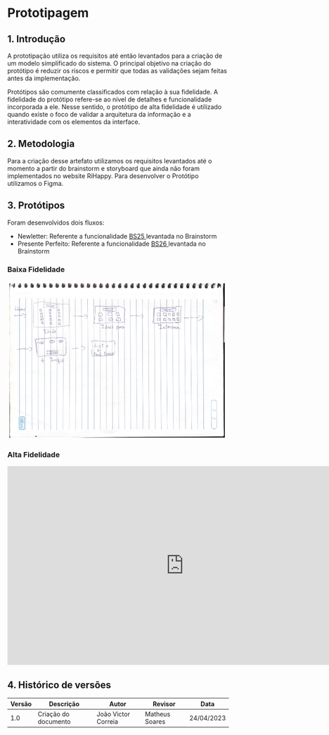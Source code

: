 # Prototipagem

## 1. Introdução

A prototipação utiliza os requisitos até então levantados para a criação de um modelo simplificado do sistema. O principal objetivo na criação do protótipo é reduzir os riscos e permitir que todas as validações sejam feitas antes da implementação.

Protótipos são comumente classificados com relação à sua fidelidade. A fidelidade do protótipo refere-se ao nível de detalhes e funcionalidade incorporada a ele. Nesse sentido, o protótipo de alta fidelidade é utilizado quando existe o foco de validar a arquitetura da informação e a interatividade com os elementos da interface.

## 2. Metodologia

Para a criação desse artefato utilizamos os requisitos levantados até o momento a partir do brainstorm e storyboard que ainda não foram implementados no website RiHappy. Para desenvolver o Protótipo utilizamos o Figma.

## 3. Protótipos

Foram desenvolvidos dois fluxos:

- Newletter: Referente a funcionalidade [BS25 ](https://unbarqdsw2023-1.github.io/2023.1_G4_ProjetoRiHappy/#/Base/1.1.1.5.Brainstorm)levantada no Brainstorm
- Presente Perfeito: Referente a funcionalidade [BS26 ](https://unbarqdsw2023-1.github.io/2023.1_G4_ProjetoRiHappy/#/Base/1.1.1.5.Brainstorm) levantada no Brainstorm

### Baixa Fidelidade

<img src="images/prototipo/prototipo_baixa.png" width="500" />

### Alta Fidelidade

<iframe style="border: 1px solid rgba(0, 0, 0, 0.1);" width="800" height="450" src="https://www.figma.com/embed?embed_host=share&url=https%3A%2F%2Fwww.figma.com%2Ffile%2FyBVMC2i2dFsPpVEyDb1WMT%2FUntitled%3Fnode-id%3D1%253A2%26t%3DvplC55Qlp2gLGG7m-1" allowfullscreen></iframe>

## 4. Histórico de versões

| Versão | Descrição            | Autor               | Revisor        | Data       |
| ------ | -------------------- | ------------------- | -------------- | ---------- |
| 1.0    | Criação do documento | João Victor Correia | Matheus Soares | 24/04/2023 |
